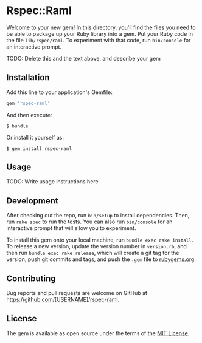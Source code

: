 # Rspec::Raml

Welcome to your new gem! In this directory, you'll find the files you need to be able to package up your Ruby library into a gem. Put your Ruby code in the file `lib/rspec/raml`. To experiment with that code, run `bin/console` for an interactive prompt.

TODO: Delete this and the text above, and describe your gem

## Installation

Add this line to your application's Gemfile:

```ruby
gem 'rspec-raml'
```

And then execute:

    $ bundle

Or install it yourself as:

    $ gem install rspec-raml

## Usage

TODO: Write usage instructions here

## Development

After checking out the repo, run `bin/setup` to install dependencies. Then, run `rake spec` to run the tests. You can also run `bin/console` for an interactive prompt that will allow you to experiment.

To install this gem onto your local machine, run `bundle exec rake install`. To release a new version, update the version number in `version.rb`, and then run `bundle exec rake release`, which will create a git tag for the version, push git commits and tags, and push the `.gem` file to [rubygems.org](https://rubygems.org).

## Contributing

Bug reports and pull requests are welcome on GitHub at https://github.com/[USERNAME]/rspec-raml.


## License

The gem is available as open source under the terms of the [MIT License](http://opensource.org/licenses/MIT).

